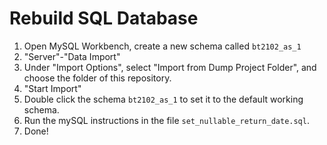 # Rebuild SQL Database
1. Open MySQL Workbench, create a new schema called `bt2102_as_1`
2. "Server"-"Data Import"
3. Under "Import Options", select "Import from Dump Project Folder", and choose the folder of this repository.
4. "Start Import"
5. Double click the schema `bt2102_as_1` to set it to the default working schema.
6. Run the mySQL instructions in the file `set_nullable_return_date.sql`.
7. Done!